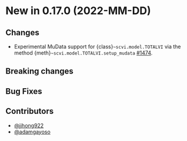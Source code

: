 # New in 0.17.0 (2022-MM-DD)

## Changes

- Experimental MuData support for {class}`~scvi.model.TOTALVI` via the method {meth}`~scvi.model.TOTALVI.setup_mudata` [#1474].

## Breaking changes

## Bug Fixes

## Contributors

- [@jjhong922]
- [@adamgayoso]

[#1474]: https://github.com/YosefLab/scvi-tools/pull/1474

[@jjhong922]: https://github.com/jjhong922
[@adamgayoso]: https://github.com/adamgayoso
